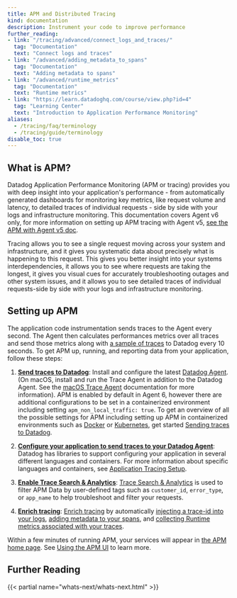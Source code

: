```yaml
---
title: APM and Distributed Tracing
kind: documentation
description: Instrument your code to improve performance
further_reading:
- link: "/tracing/advanced/connect_logs_and_traces/"
  tag: "Documentation"
  text: "Connect logs and traces"
- link: "/advanced/adding_metadata_to_spans"
  tag: "Documentation"
  text: "Adding metadata to spans"
- link: "/advanced/runtime_metrics"
  tag: "Documentation"
  text: "Runtime metrics"
- link: "https://learn.datadoghq.com/course/view.php?id=4"
  tag: "Learning Center"
  text: "Introduction to Application Performance Monitoring"
aliases:
  - /tracing/faq/terminology
  - /tracing/guide/terminology
disable_toc: true
---
```


## What is APM?

 Datadog Application Performance Monitoring (APM or tracing) provides you with deep insight into your application's performance - from automatically generated dashboards for monitoring key metrics, like request volume and latency, to detailed traces of individual requests - side by side with your logs and infrastructure monitoring. This documentation covers Agent v6 only, for more information on setting up APM tracing with Agent v5, [see the APM with Agent v5 doc][1].

 Tracing allows you to see a single request moving across your system and infrastructure, and it gives you systematic data about precisely what is happening to this request. This gives you better insight into your systems interdependencies, it allows you to see where requests are taking the longest, it gives you visual cues for accurately troubleshooting outages and other system issues, and it allows you to see detailed traces of individual requests-side by side with your logs and infrastructure monitoring.

## Setting up APM

The application code instrumentation sends traces to the Agent every second. The Agent then calculates performances metrics over all traces and send those metrics along with [a sample of traces][2] to Datadog every 10 seconds. To get APM up, running, and reporting data from your application, follow these steps:

1. **[Send traces to Datadog][3]**:
   Install and configure the latest [Datadog Agent][4]. (On macOS, install and run the Trace Agent in addition to the Datadog Agent. See the [macOS Trace Agent][5] documentation for more information). APM is enabled by default in Agent 6, however there are additional configurations to be set in a containerized environment including setting `apm_non_local_traffic: true`. To get an overview of all the possible settings for APM including setting up APM in containerized environments such as [Docker][6] or [Kubernetes][7], get started [Sending traces to Datadog][3].

2. **[Configure your application to send traces to your Datadog Agent][8]**:
  Datadog has libraries to support configuring your application in several different languages and containers. For more information about specific languages and containers, see [Application Tracing Setup][8].
   
3. **[Enable Trace Search & Analytics][9]**: 
  [Trace Search & Analytics][9] is used to filter APM Data by user-defined tags such as `customer_id`, `error_type`, or `app_name` to help troubleshoot and filter your requests.

4. **[Enrich tracing][9]**:
  [Enrich tracing][10] by automatically [injecting a trace-id into your logs][11], [adding metadata to your spans][12], and [collecting Runtime metrics associated with your traces][13].

Within a few minutes of running APM, your services will appear in [the APM home page][14]. See [Using the APM UI][15] to learn more.

## Further Reading

{{< partial name="whats-next/whats-next.html" >}}

[1]: /tracing/guide/agent-5-tracing-setup
[2]: /tracing/guide/trace_sampling_and_storage/#trace-sampling
[3]: /tracing/send_traces
[4]: /tracing/setup/python
[5]: https://github.com/DataDog/datadog-agent/tree/master/docs/trace-agent#run-on-macos
[6]: /agent/docker/apm
[7]: /agent/kubernetes/daemonset_setup
[8]: /tracing/setup
[9]: /tracing/trace_search_and_analytics
[10]: /tracing/advanced
[11]: /tracing/advanced/connect_logs_and_traces
[12]: /tracing/advanced/adding_metadata_to_spans/?tab=java
[13]: /tracing/advanced/runtime_metrics/?tab=java
[14]: https://app.datadoghq.com/apm/home
[15]: /tracing/visualization
